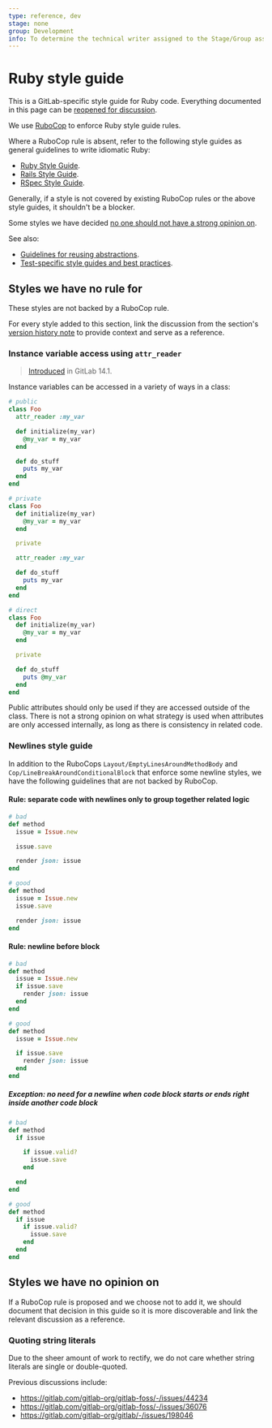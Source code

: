 ```yaml
---
type: reference, dev
stage: none
group: Development
info: To determine the technical writer assigned to the Stage/Group associated with this page, see https://about.gitlab.com/handbook/product/ux/technical-writing/#assignments
---
```


# Ruby style guide

This is a GitLab-specific style guide for Ruby code. Everything documented in this page can be [reopened for discussion](https://about.gitlab.com/handbook/values/#disagree-commit-and-disagree).

We use [RuboCop](../rubocop_development_guide.md) to enforce Ruby style guide rules.

Where a RuboCop rule is absent, refer to the following style guides as general guidelines to write idiomatic Ruby:

- [Ruby Style Guide](https://github.com/rubocop/ruby-style-guide).
- [Rails Style Guide](https://github.com/rubocop/rails-style-guide).
- [RSpec Style Guide](https://github.com/rubocop/rspec-style-guide).

Generally, if a style is not covered by existing RuboCop rules or the above style guides, it shouldn't be a blocker.

Some styles we have decided [no one should not have a strong opinion on](#styles-we-have-no-opinion-on).

See also:

- [Guidelines for reusing abstractions](../reusing_abstractions.md).
- [Test-specific style guides and best practices](../testing_guide/index.md).

## Styles we have no rule for

These styles are not backed by a RuboCop rule.

For every style added to this section, link the discussion from the section's [version history note](../documentation/versions.md#add-a-version-history-item) to provide context and serve as a reference.

### Instance variable access using `attr_reader`

> [Introduced](https://gitlab.com/gitlab-org/gitlab/-/merge_requests/52351) in GitLab 14.1.

Instance variables can be accessed in a variety of ways in a class:

```ruby
# public
class Foo
  attr_reader :my_var

  def initialize(my_var)
    @my_var = my_var
  end

  def do_stuff
    puts my_var
  end
end

# private
class Foo
  def initialize(my_var)
    @my_var = my_var
  end

  private

  attr_reader :my_var

  def do_stuff
    puts my_var
  end
end

# direct
class Foo
  def initialize(my_var)
    @my_var = my_var
  end

  private

  def do_stuff
    puts @my_var
  end
end
```

Public attributes should only be used if they are accessed outside of the class.
There is not a strong opinion on what strategy is used when attributes are only
accessed internally, as long as there is consistency in related code.

### Newlines style guide

In addition to the RuboCops `Layout/EmptyLinesAroundMethodBody` and `Cop/LineBreakAroundConditionalBlock` that enforce some newline styles, we have the following guidelines that are not backed by RuboCop.

#### Rule: separate code with newlines only to group together related logic

```ruby
# bad
def method
  issue = Issue.new

  issue.save

  render json: issue
end
```

```ruby
# good
def method
  issue = Issue.new
  issue.save

  render json: issue
end
```

#### Rule: newline before block

```ruby
# bad
def method
  issue = Issue.new
  if issue.save
    render json: issue
  end
end
```

```ruby
# good
def method
  issue = Issue.new

  if issue.save
    render json: issue
  end
end
```

##### Exception: no need for a newline when code block starts or ends right inside another code block

```ruby
# bad
def method
  if issue

    if issue.valid?
      issue.save
    end

  end
end
```

```ruby
# good
def method
  if issue
    if issue.valid?
      issue.save
    end
  end
end
```

## Styles we have no opinion on

If a RuboCop rule is proposed and we choose not to add it, we should document that decision in this guide so it is more discoverable and link the relevant discussion as a reference.

### Quoting string literals

Due to the sheer amount of work to rectify, we do not care whether string
literals are single or double-quoted.

Previous discussions include:

- <https://gitlab.com/gitlab-org/gitlab-foss/-/issues/44234>
- <https://gitlab.com/gitlab-org/gitlab-foss/-/issues/36076>
- <https://gitlab.com/gitlab-org/gitlab/-/issues/198046>
